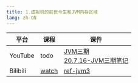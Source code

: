 ```yaml
---
title: 1.虚拟机的前世今生和JVM内存区域
lang: zh-CN
---
```



| 平台       | 课程        | 课件                                                                                                                                                                                                                                                                                                                                                                                                           |
|----------|-----------|--------------------------------------------------------------------------------------------------------------------------------------------------------------------------------------------------------------------------------------------------------------------------------------------------------------------------------------------------------------------------------------------------------------|
| YouTube  | todo      | [JVM三期](../../public/java/jvm/%E8%99%9A%E6%8B%9F%E6%9C%BA%E7%9A%84%E5%89%8D%E4%B8%96%E4%BB%8A%E7%94%9F%E5%92%8CJVM%E5%86%85%E5%AD%98%E5%8C%BA%E5%9F%9F/JVM%E4%B8%89%E6%9C%9F.pptx)<br/>[20.7.16-JVM三期笔记](../../public/java/jvm/%E8%99%9A%E6%8B%9F%E6%9C%BA%E7%9A%84%E5%89%8D%E4%B8%96%E4%BB%8A%E7%94%9F%E5%92%8CJVM%E5%86%85%E5%AD%98%E5%8C%BA%E5%9F%9F/20.7.16-JVM%E4%B8%89%E6%9C%9F%E7%AC%94%E8%AE%B0.pdf) |
| Bilibili | [watch]() | [ref-jvm3](https://github.com/wangxiang4/mba-exam-docs/tree/master/docs/public/java/jvm/%E8%99%9A%E6%8B%9F%E6%9C%BA%E7%9A%84%E5%89%8D%E4%B8%96%E4%BB%8A%E7%94%9F%E5%92%8CJVM%E5%86%85%E5%AD%98%E5%8C%BA%E5%9F%9F/ref-jvm3/src)                                                                                                                                                                                                                                                                                                                                                                                                         |








